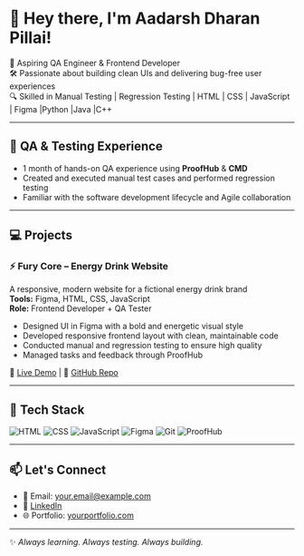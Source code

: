 # 👋 Hey there, I'm Aadarsh Dharan Pillai!

🚀 Aspiring QA Engineer & Frontend Developer  
🛠️ Passionate about building clean UIs and delivering bug-free user experiences  
🔍 Skilled in Manual Testing | Regression Testing | HTML | CSS | JavaScript | Figma |Python |Java  |C++

---

## 🧪 QA & Testing Experience
- 1 month of hands-on QA experience using **ProofHub** & **CMD**
- Created and executed manual test cases and performed regression testing
- Familiar with the software development lifecycle and Agile collaboration

---

## 💻 Projects

### ⚡ Fury Core – Energy Drink Website
A responsive, modern website for a fictional energy drink brand  
**Tools:** Figma, HTML, CSS, JavaScript  
**Role:** Frontend Developer + QA Tester  
- Designed UI in Figma with a bold and energetic visual style  
- Developed responsive frontend layout with clean, maintainable code  
- Conducted manual and regression testing to ensure high quality  
- Managed tasks and feedback through ProofHub

📎 [Live Demo](#) | 🔗 [GitHub Repo](#)

---

## 🔧 Tech Stack
![HTML](https://img.shields.io/badge/-HTML5-orange?style=flat&logo=html5)
![CSS](https://img.shields.io/badge/-CSS3-blue?style=flat&logo=css3)
![JavaScript](https://img.shields.io/badge/-JavaScript-yellow?style=flat&logo=javascript)
![Figma](https://img.shields.io/badge/-Figma-%23F24E1E?style=flat&logo=figma)
![Git](https://img.shields.io/badge/-Git-black?style=flat&logo=git)
![ProofHub](https://img.shields.io/badge/-ProofHub-green?style=flat)

---

## 📫 Let's Connect
- 📧 Email: [your.email@example.com](aadarshpillai067@gmail.com)
- 💼 [LinkedIn](www.linkedin.com/in/aadarsh-dharan-pillai-95829a27a)
- 🌐 Portfolio: [yourportfolio.com](https://yourportfolio.com)

---

✨ *Always learning. Always testing. Always building.*  
